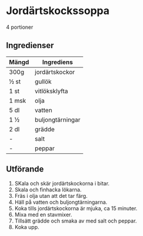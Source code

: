# Jordärtskockssoppa
4 portioner

## Ingredienser

Mängd|Ingrediens
------------ | -------------
300g|jordärtskockor
½ st|gullök
1 st|vitlöksklyfta
1 msk|olja
5 dl|vatten
1 ½|buljongtärningar
2 dl|grädde
\-|salt
\-|peppar


## Utförande
1. SKala och skär jordärtskockorna i bitar.
2. Skala och finhacka lökarna.
3. Fräs i olja utan att det tar färg.
4. Häll på vatten och buljongtärningarna.
5. Koka tills jordärtskockorna är mjuka, ca 15 minuter.
6. Mixa med en stavmixer.
7. Tillsätt grädde och smaka av med salt och peppar.
8. Koka upp.
